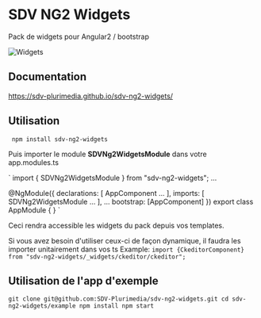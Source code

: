 # SDV NG2 Widgets

Pack de widgets pour Angular2 / bootstrap

![Widgets](https://raw.githubusercontent.com/SDV-Plurimedia/sdv-ng2-widgets/develop/documentation/dist/img/widgets.png)

## Documentation

https://sdv-plurimedia.github.io/sdv-ng2-widgets/

## Utilisation

` npm install sdv-ng2-widgets`

Puis importer le module **SDVNg2WidgetsModule** dans votre app.modules.ts

`
import { SDVNg2WidgetsModule } from "sdv-ng2-widgets";
...

@NgModule({
  declarations: [
    AppComponent
    ...
  ],
  imports: [
    SDVNg2WidgetsModule
    ...
  ],
  ...
  bootstrap: [AppComponent]
})
export class AppModule { }
`

Ceci rendra accessible les widgets du pack depuis vos templates.

Si vous avez besoin d'utiliser ceux-ci de façon dynamique, il faudra les importer unitairement dans vos ts
Example:
`import {CkeditorComponent} from "sdv-ng2-widgets/_widgets/ckeditor/ckeditor";`

## Utilisation de l'app d'exemple

` git clone git@github.com:SDV-Plurimedia/sdv-ng2-widgets.git
cd sdv-ng2-widgets/example
npm install
npm start `
